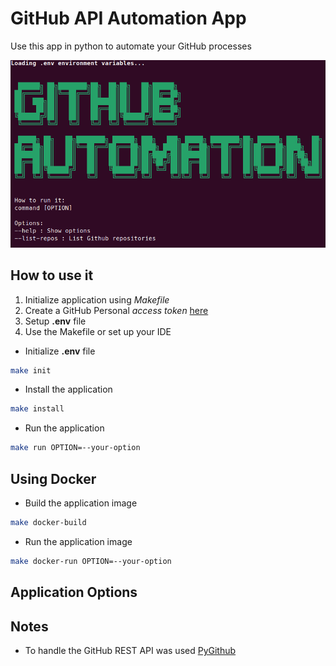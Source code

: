 # GitHub API Automation App

Use this app in python to automate your GitHub processes

![github api cli preview](./.assets/github-api-app.png)

## How to use it

1. Initialize application using *Makefile*
2. Create a GitHub Personal *access token* [here](https://github.com/settings/tokens)
3. Setup **.env** file
4. Use the Makefile or set up your IDE

- Initialize **.env** file

```bash
make init
```

- Install the application

```bash
make install
```

- Run the application

```bash
make run OPTION=--your-option
```

## Using Docker

- Build the application image

```bash
make docker-build
```

- Run the application image

```bash
make docker-run OPTION=--your-option
```

## Application Options

## Notes

- To handle the GitHub REST API was used [PyGithub](https://github.com/PyGithub/PyGithub)
